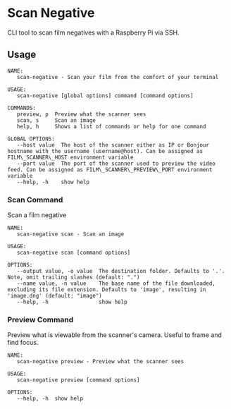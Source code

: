 # Scan Negative

CLI tool to scan film negatives with a Raspberry Pi via SSH.

## Usage

```
NAME:
   scan-negative - Scan your film from the comfort of your terminal

USAGE:
   scan-negative [global options] command [command options]

COMMANDS:
   preview, p  Preview what the scanner sees
   scan, s     Scan an image
   help, h     Shows a list of commands or help for one command

GLOBAL OPTIONS:
   --host value  The host of the scanner either as IP or Bonjour hostname with the username (username@host). Can be assigned as FILM\_SCANNER\_HOST environment variable
   --port value  The port of the scanner used to preview the video feed. Can be assigned as FILM\_SCANNER\_PREVIEW\_PORT environment variable
   --help, -h    show help
```

### Scan Command

Scan a film negative

```
NAME:
   scan-negative scan - Scan an image

USAGE:
   scan-negative scan [command options]

OPTIONS:
   --output value, -o value  The destination folder. Defaults to '.'. Note, omit trailing slashes (default: ".")
   --name value, -n value    The base name of the file downloaded, excluding its file extension. Defaults to 'image', resulting in 'image.dng' (default: "image")
   --help, -h                show help
```

### Preview Command

Preview what is viewable from the scanner's camera. Useful to frame and find focus.

```
NAME:
   scan-negative preview - Preview what the scanner sees

USAGE:
   scan-negative preview [command options]

OPTIONS:
   --help, -h  show help
```
